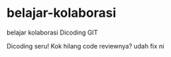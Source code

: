 # belajar-kolaborasi
belajar kolaborasi Dicoding GIT

Dicoding seru!
Kok hilang code reviewnya?
udah fix ni

